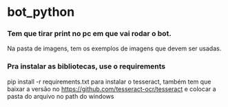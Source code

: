 # bot_python

### Tem que tirar print no pc em que vai rodar o bot.
Na pasta de imagens, tem os exemplos de imagens que devem ser usadas. 

### Pra instalar as bibliotecas, use o requirements
pip install -r requirements.txt
para instalar o tesseract, também tem que baixar a versão no https://github.com/tesseract-ocr/tesseract e colocar a pasta do arquivo no path do windows
